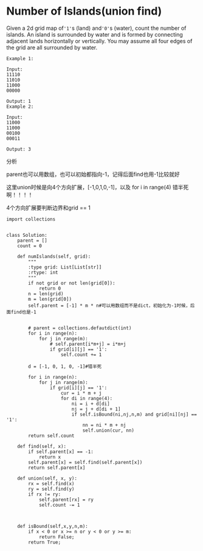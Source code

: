 # Number of Islands\(union find\)

Given a 2d grid map of`'1'`s \(land\) and`'0'`s \(water\), count the number of islands. An island is surrounded by water and is formed by connecting adjacent lands horizontally or vertically. You may assume all four edges of the grid are all surrounded by water.

```text
Example 1:

Input:
11110
11010
11000
00000

Output: 1
Example 2:

Input:
11000
11000
00100
00011

Output: 3
```

分析

parent也可以用数组，也可以初始都指向-1，记得后面find也用-1比较就好

这里union时候是向4个方向扩展，\[-1,0,1,0,-1\]，以及 for i in range\(4\) 错半死啊！！！！

4个方向扩展要判断边界和grid == 1

```text
import collections


class Solution:
    parent = []
    count = 0

    def numIslands(self, grid):
        """
        :type grid: List[List[str]]
        :rtype: int
        """
        if not grid or not len(grid[0]):
            return 0
        n = len(grid)
        m = len(grid[0])
        self.parent = [-1] * m * n#可以用数组而不是dict，初始化为-1时候，后面find也是-1


        # parent = collections.defautdict(int)
        for i in range(n):
            for j in range(m):
                # self.parent[i*m+j] = i*m+j
                if grid[i][j] == '1':
                    self.count += 1

        d = [-1, 0, 1, 0, -1]#错半死

        for i in range(n):
            for j in range(m):
                if grid[i][j] == '1':
                    cur = i * m + j
                    for di in range(4):
                        ni = i + d[di]
                        nj = j + d[di + 1]
                        if self.isBound(ni,nj,n,m) and grid[ni][nj] == '1':
                            nn = ni * m + nj
                            self.union(cur, nn)
        return self.count

    def find(self, x):
        if self.parent[x] == -1:
            return x
        self.parent[x] = self.find(self.parent[x])
        return self.parent[x]

    def union(self, x, y):
        rx = self.find(x)
        ry = self.find(y)
        if rx != ry:
            self.parent[rx] = ry
            self.count -= 1



    def isBound(self,x,y,n,m):
        if x < 0 or x >= n or y < 0 or y >= m:
            return False;
        return True;
```

